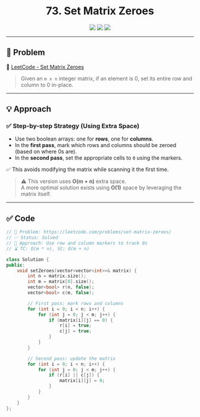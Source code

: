<h1 align="center">73. Set Matrix Zeroes</h1>

<p align="center">
  <img src="https://img.shields.io/badge/Difficulty-Medium-yellow?style=for-the-badge" />
  <img src="https://img.shields.io/badge/Status-Solved-success?style=for-the-badge" />
  <img src="https://img.shields.io/badge/Language-C++-blue?style=for-the-badge" />
</p>

---

## 📘 Problem

🔗 [LeetCode - Set Matrix Zeroes](https://leetcode.com/problems/set-matrix-zeroes/)  
> Given an `m x n` integer matrix, if an element is 0, set its entire row and column to 0 in-place.

---

## 💡 Approach

### ✅ Step-by-step Strategy (Using Extra Space)
- Use two boolean arrays: one for **rows**, one for **columns**.
- In the **first pass**, mark which rows and columns should be zeroed (based on where 0s are).
- In the **second pass**, set the appropriate cells to `0` using the markers.

✅ This avoids modifying the matrix while scanning it the first time.

> ⚠️ This version uses **O(m + n)** extra space.  
> A more optimal solution exists using **O(1)** space by leveraging the matrix itself.

---

## ✅ Code

```cpp
// 📌 Problem: https://leetcode.com/problems/set-matrix-zeroes/
// ✅ Status: Solved
// 🧠 Approach: Use row and column markers to track 0s
// ⌛ TC: O(m * n), SC: O(m + n)

class Solution {
public:
    void setZeroes(vector<vector<int>>& matrix) {
        int n = matrix.size();
        int m = matrix[0].size();
        vector<bool> r(n, false);
        vector<bool> c(m, false);

        // First pass: mark rows and columns
        for (int i = 0; i < n; i++) {
            for (int j = 0; j < m; j++) {
                if (matrix[i][j] == 0) {
                    r[i] = true;
                    c[j] = true;
                }
            }
        }

        // Second pass: update the matrix
        for (int i = 0; i < n; i++) {
            for (int j = 0; j < m; j++) {
                if (r[i] || c[j]) {
                    matrix[i][j] = 0;
                }
            }
        }
    }
};
